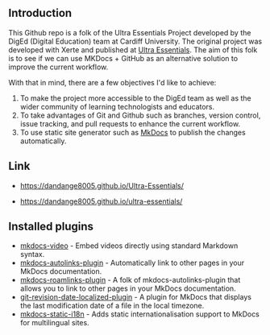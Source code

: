 ## Introduction

This Github repo is a folk of the Ultra Essentials Project developed by the DigEd (Digital Education) team at Cardiff University. The original project was developed with Xerte and published at [Ultra Essentials](https://xerte.cardiff.ac.uk/play_18321#UltraEssentials). The aim of this folk is to see if we can use MKDocs + GitHub as an alternative solution to improve the current workflow.

With that in mind, there are a few objectives I'd like to achieve:

1. To make the project more accessible to the DigEd team as well as the wider community of learning technologists and educators.
2. To take advantages of Git and Github such as branches, version control, issue tracking, and pull requests to enhance the current workflow.
3. To use static site generator such as [MkDocs](https://www.mkdocs.org/) to publish the changes automatically. 


## Link
- https://dandange8005.github.io/Ultra-Essentials/

- https://dandange8005.github.io/ultra-essentials/

## Installed plugins

- [mkdocs-video](https://pypi.org/project/mkdocs-video/) - Embed videos directly using standard Markdown syntax.
- [mkdocs-autolinks-plugin](https://github.com/zachhannum/mkdocs-autolinks-plugin) - Automatically link to other pages in your MkDocs documentation.
- [mkdocs-roamlinks-plugin](https://github.com/Jackiexiao/mkdocs-roamlinks-plugin) - A folk of mkdocs-autolinks-plugin that allows you to link to other pages in your MkDocs documentation.
- [git-revision-date-localized-plugin](https://pypi.org/project/mkdocs-git-revision-date-localized-plugin/) - A plugin for MkDocs that displays the last modification date of a file in the local timezone.
- [mkdocs-static-i18n](https://github.com/ultrabug/mkdocs-static-i18n) - Adds static internationalisation support to MkDocs for multilingual sites.